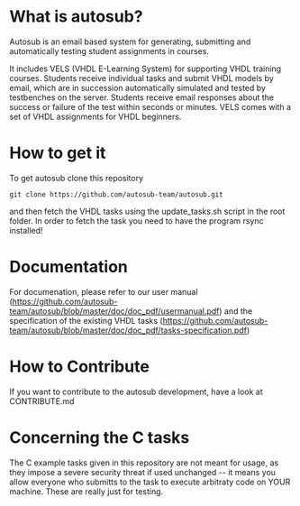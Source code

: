 # What is autosub? #
Autosub is an email based system for generating, submitting and automatically
testing student assignments in courses.

It includes VELS (VHDL E-Learning System) for supporting VHDL
training courses. Students receive individual tasks and submit VHDL
models by email, which are in succession automatically simulated
and tested by testbenches on the server. Students receive email responses
about the success or failure of the test within seconds or minutes.
VELS comes with a set of VHDL assignments for VHDL beginners.

# How to get it #
To get autosub clone this repository

	git clone https://github.com/autosub-team/autosub.git

and then fetch the VHDL tasks using the update_tasks.sh script in the root
folder. In order to fetch the task you need to have the program rsync installed!

# Documentation #

For documenation, please refer to our user manual
(https://github.com/autosub-team/autosub/blob/master/doc/doc_pdf/usermanual.pdf)
and the specification of the existing VHDL tasks
(https://github.com/autosub-team/autosub/blob/master/doc/doc_pdf/tasks-specification.pdf)

# How to Contribute #

If you want to contribute to the autosub development, have a look at CONTRIBUTE.md

# Concerning the C tasks #
The C example tasks given in this repository are not meant for usage, as they
impose a severe security threat if used unchanged -- it means you allow everyone
who submitts to the task to execute arbitraty code on YOUR machine. These are really
just for testing.
